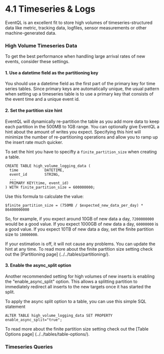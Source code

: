 4.1 Timeseries & Logs
=====================

EventQL is an excellent fit to store high volumes of timeseries-structured data
like metric, tracking data, logfiles, sensor measurements or other
machine-generated data.

### High Volume Timeseries Data

To get the best performance when handling large arrival rates of new events,
consider these settings.

#### 1. Use a datetime field as the partitioning key

You should use a datetime field as the first part of the primary key for time
series tables. Since primary keys are automatically unique, the usual pattern
when setting up a timeseries table is to use a primary key that consists of the
event time and a unique event id.

#### 2. Set the partition size hint

EventQL will dynamically re-partition the table as you add more data to keep
each partition in the 500MB to 1GB range. You can optionally give EventQL a hint
about the amount of writes you expect. Specifying this hint will minimize the
number of re-partitioning operations and allow you to ramp up the insert rate
much quicker.

To set the hint you have to specifty a `finite_partition_size` when creating a
table.

    CREATE TABLE high_volume_logging_data (
      time            DATETIME,
      event_id        STRING,
      ...
      PRIMARY KEY(time, event_id)
    ) WITH finite_partition_size = 600000000;

Use this formula to calculate the value:

    $finite_partition_size = (750MB / $expected_new_data_per_day) * 86400000000

So, for example, if you expect around 10GB of new data a day, `7200000000` would be
a good value. If you expect 1000GB of new data a day, `60000000` is a good value.
If you expect 10TB of new data a day, set the finite partition size to `10000000`.

If your estimation is off, it will not cause any problems. You can update the
hint at any time. To read more about the finite partition size setting check out
the [Partitioning page] (../../tables/partitioning/).

#### 3. Enable the async_split option

Another recommended setting for high volumes of new inserts is enabling the
"enable_async_split" option. This allows a splitting partition to immediately
redirect all inserts to the new targets once it has started the split.

To apply the async split option to a table, you can use this simple SQL
statement

    ALTER TABLE high_volume_logging_data SET PROPERTY enable_async_split="true";

To read more about the finite partition size setting check out the
[Table Options page] (../../tables/table-options/).


### Timeseries Queries
